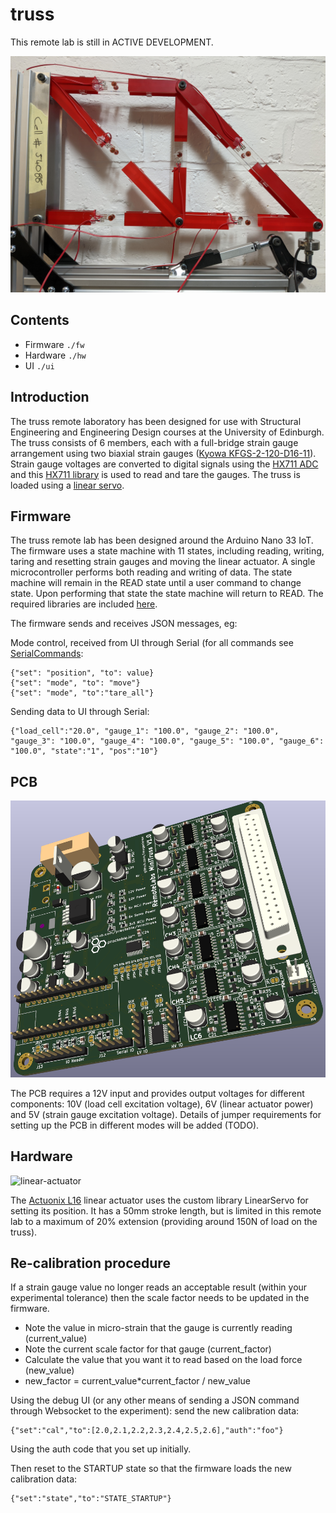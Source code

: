 # truss

This remote lab is still in ACTIVE DEVELOPMENT. 

![truss](img/truss.jpg)

## Contents

- Firmware `./fw`
- Hardware `./hw`
- UI `./ui`

## Introduction

The truss remote laboratory has been designed for use with Structural Engineering and Engineering Design courses at the University of Edinburgh. The truss consists of 6 members, each with a full-bridge strain gauge arrangement using two biaxial strain gauges ([Kyowa KFGS-2-120-D16-11](./hw/docs/)). Strain gauge voltages are converted to digital signals using the [HX711 ADC](./hw/docs/) and this [HX711 library](https://www.arduino.cc/reference/en/libraries/hx711-arduino-library/) is used to read and tare the gauges. The truss is loaded using a [linear servo](./hw/docs/). 

## Firmware

The truss remote lab has been designed around the Arduino Nano 33 IoT. The firmware uses a state machine with 11 states, including reading, writing, taring and resetting strain gauges and moving the linear actuator. A single microcontroller performs both reading and writing of data. The state machine will remain in the READ state until a user command to change state. Upon performing that state the state machine will return to READ. The required libraries are included [here](./fw/libraries/). 

The firmware sends and receives JSON messages, eg:

Mode control, received from UI through Serial (for all commands see [SerialCommands](./fw/MiniTruss/):

```
{"set": "position", "to": value} 
{"set": "mode", "to": "move"} 
{"set": "mode", "to":"tare_all"} 
```

Sending data to UI through Serial:
```
{"load_cell":"20.0", "gauge_1": "100.0", "gauge_2": "100.0", "gauge_3": "100.0", "gauge_4": "100.0", "gauge_5": "100.0", "gauge_6": "100.0", "state":"1", "pos":"10"}
```

## PCB

![truss-pcb](img/truss-pcb.png)

The PCB requires a 12V input and provides output voltages for different components: 10V (load cell excitation voltage), 6V (linear actuator power) and 5V (strain gauge excitation voltage). Details of jumper requirements for setting up the PCB in different modes will be added (TODO).

## Hardware

![linear-actuator](img/linear_actuator.jpg)

The [Actuonix L16](./hw/docs/Actuonix+L16+Datasheet.pdf) linear actuator uses the custom library LinearServo for setting its position. It has a 50mm stroke length, but is limited in this remote lab to a maximum of 20% extension (providing around 150N of load on the truss).

## Re-calibration procedure

If a strain gauge value no longer reads an acceptable result (within your experimental tolerance) then the scale factor needs to be updated in the firmware.

- Note the value in micro-strain that the gauge is currently reading (current_value)
- Note the current scale factor for that gauge (current_factor)
- Calculate the value that you want it to read based on the load force (new_value)
- new_factor = current_value*current_factor / new_value

Using the debug UI (or any other means of sending a JSON command through Websocket to the experiment): send the new calibration data:

```
{"set":"cal","to":[2.0,2.1,2.2,2.3,2.4,2.5,2.6],"auth":"foo"}
```

Using the auth code that you set up initially.

Then reset to the STARTUP state so that the firmware loads the new calibration data:

```
{"set":"state","to":"STATE_STARTUP"}
```
